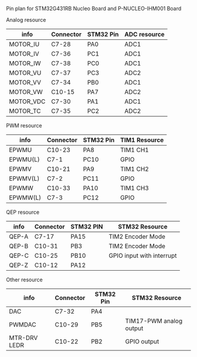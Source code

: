 Pin plan for STM32G431RB Nucleo Board and P-NUCLEO-IHM001 Board



Analog resource

| info      | Connector | STM32 Pin | ADC resource |
| --------- | --------- | --------- | ------------ |
| MOTOR_IU  | C7-28     | PA0       | ADC1         |
| MOTOR_IV  | C7-36     | PC1       | ADC1         |
| MOTOR_IW  | C7-38     | PC0       | ADC1         |
| MOTOR_VU  | C7-37     | PC3       | ADC2         |
| MOTOR_VV  | C7-34     | PB0       | ADC1         |
| MOTOR_VW  | C10-15    | PA7       | ADC2         |
| MOTOR_VDC | C7-30     | PA1       | ADC1         |
| MOTOR_TC  | C7-35     | PC2       | ADC2         |



PWM resource

| info     | Connector | STM32 Pin | TIM1 Resource |
| -------- | --------- | --------- | ------------- |
| EPWMU    | C10-23    | PA8       | TIM1 CH1      |
| EPWMU(L) | C7-1      | PC10      | GPIO          |
| EPWMV    | C10-21    | PA9       | TIM1 CH2      |
| EPWMV(L) | C7-2      | PC11      | GPIO          |
| EPWMW    | C10-33    | PA10      | TIM1 CH3      |
| EPWMW(L) | C7-3      | PC12      | GPIO          |



QEP resource

| info  | Connector | STM32 PIN | STM32 Resource            |
| ----- | --------- | --------- | ------------------------- |
| QEP-A | C7-17     | PA15      | TIM2 Encoder Mode         |
| QEP-B | C10-31    | PB3       | TIM2 Encoder Mode         |
| QEP-C | C10-25    | PB10      | GPIO input with interrupt |
| QEP-Z | C10-12    | PA12      |                           |





Other resource

| info         | Connector | STM32 Pin | STM32 Resource          |
| ------------ | --------- | --------- | ----------------------- |
| DAC          | C7-32     | PA4       |                         |
| PWMDAC       | C10-29    | PB5       | TIM17-PWM analog output |
| MTR-DRV LEDR | C10-22    | PB2       | GPIO output             |















